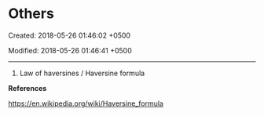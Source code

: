# Others

Created: 2018-05-26 01:46:02 +0500

Modified: 2018-05-26 01:46:41 +0500

---

1.  Law of haversines / Haversine formula



**References**

<https://en.wikipedia.org/wiki/Haversine_formula>
